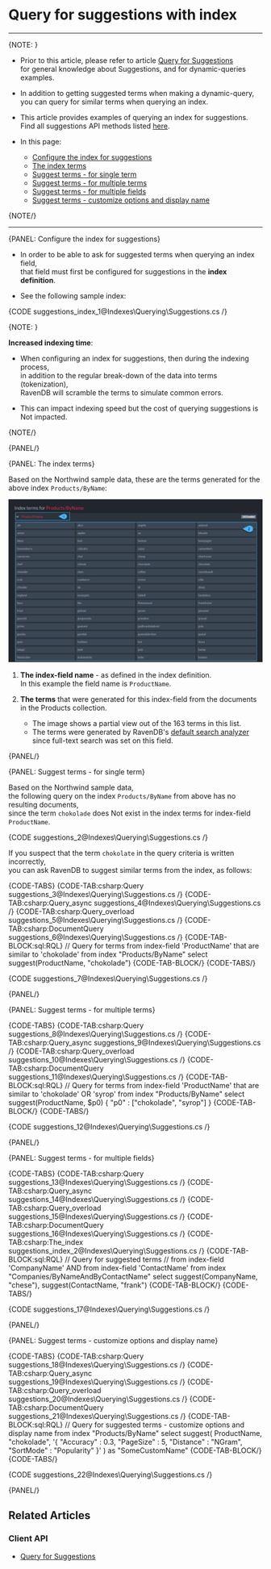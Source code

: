 # Query for suggestions with index

---

{NOTE: }

* Prior to this article, please refer to article [Query for Suggestions](../../client-api/session/querying/how-to-work-with-suggestions)  
  for general knowledge about Suggestions, and for dynamic-queries examples.  

* In addition to getting suggested terms when making a dynamic-query,  
  you can query for similar terms when querying an index.
  
* This article provides examples of querying an index for suggestions.  
  Find all suggestions API methods listed [here](../../client-api/session/querying/how-to-work-with-suggestions#syntax).

* In this page:

    * [Configure the index for suggestions](../../indexes/querying/suggestions#configure-the-index-for-suggestions)
    * [The index terms](../../indexes/querying/suggestions#the-index-terms)
    * [Suggest terms - for single term](../../indexes/querying/suggestions#suggest-terms---for-single-term)
    * [Suggest terms - for multiple terms](../..//indexes/querying/suggestions#suggest-terms---for-multiple-terms)
    * [Suggest terms - for multiple fields](../..//indexes/querying/suggestions#suggest-terms---for-multiple-fields)
    * [Suggest terms - customize options and display name](../..//indexes/querying/suggestions#suggest-terms---customize-options-and-display-name)

{NOTE/}

---

{PANEL: Configure the index for suggestions}

* In order to be able to ask for suggested terms when querying an index field,  
  that field must first be configured for suggestions in the __index definition__.

* See the following sample index:

{CODE suggestions_index_1@Indexes\Querying\Suggestions.cs /}

{NOTE: }

__Increased indexing time__:

* When configuring an index for suggestions, then during the indexing process,  
  in addition to the regular break-down of the data into terms (tokenization),  
  RavenDB will scramble the terms to simulate common errors.

* This can impact indexing speed but the cost of querying suggestions is Not impacted.

{NOTE/}

{PANEL/}

{PANEL: The index terms}
 
Based on the Northwind sample data, these are the terms generated for the above index `Products/ByName`:

![Figure 1. Index terms](images/index-terms.png "Terms generated for index Products/ByName")

1. __The index-field name__ - as defined in the index definition.   
   In this example the field name is `ProductName`.

2. __The terms__ that were generated for this index-field from the documents in the Products collection.  
   * The image shows a partial view out of the 163 terms in this list.  
   * The terms were generated by RavenDB's [default search analyzer](../../indexes/using-analyzers#ravendb) since full-text search was set on this field.  

{PANEL/}

{PANEL: Suggest terms - for single term}

Based on the Northwind sample data,  
the following query on the index `Products/ByName` from above has no resulting documents,  
since the term `chokolade` does Not exist in the index terms for index-field `ProductName`.

{CODE suggestions_2@Indexes\Querying\Suggestions.cs /}

If you suspect that the term `chokolate` in the query criteria is written incorrectly,  
you can ask RavenDB to suggest similar terms from the index, as follows:

{CODE-TABS}
{CODE-TAB:csharp:Query suggestions_3@Indexes\Querying\Suggestions.cs /}
{CODE-TAB:csharp:Query_async suggestions_4@Indexes\Querying\Suggestions.cs /}
{CODE-TAB:csharp:Query_overload suggestions_5@Indexes\Querying\Suggestions.cs /}
{CODE-TAB:csharp:DocumentQuery suggestions_6@Indexes\Querying\Suggestions.cs /}
{CODE-TAB-BLOCK:sql:RQL}
// Query for terms from index-field 'ProductName' that are similar to 'chokolade'
from index "Products/ByName" 
select suggest(ProductName, "chokolade")
{CODE-TAB-BLOCK/}
{CODE-TABS/}

{CODE suggestions_7@Indexes\Querying\Suggestions.cs /}

{PANEL/}

{PANEL: Suggest terms - for multiple terms}

{CODE-TABS}
{CODE-TAB:csharp:Query suggestions_8@Indexes\Querying\Suggestions.cs /}
{CODE-TAB:csharp:Query_async suggestions_9@Indexes\Querying\Suggestions.cs /}
{CODE-TAB:csharp:Query_overload suggestions_10@Indexes\Querying\Suggestions.cs /}
{CODE-TAB:csharp:DocumentQuery suggestions_11@Indexes\Querying\Suggestions.cs /}
{CODE-TAB-BLOCK:sql:RQL}
// Query for terms from index-field 'ProductName' that are similar to 'chokolade' OR 'syrop'
from index "Products/ByName" select suggest(ProductName, $p0)
{ "p0" : ["chokolade", "syrop"] }
{CODE-TAB-BLOCK/}
{CODE-TABS/}

{CODE suggestions_12@Indexes\Querying\Suggestions.cs /}

{PANEL/}

{PANEL: Suggest terms - for multiple fields}

{CODE-TABS}
{CODE-TAB:csharp:Query suggestions_13@Indexes\Querying\Suggestions.cs /}
{CODE-TAB:csharp:Query_async suggestions_14@Indexes\Querying\Suggestions.cs /}
{CODE-TAB:csharp:Query_overload suggestions_15@Indexes\Querying\Suggestions.cs /}
{CODE-TAB:csharp:DocumentQuery suggestions_16@Indexes\Querying\Suggestions.cs /}
{CODE-TAB:csharp:The_index suggestions_index_2@Indexes\Querying\Suggestions.cs /}
{CODE-TAB-BLOCK:sql:RQL}
// Query for suggested terms 
// from index-field 'CompanyName' AND from index-field 'ContactName'
from index "Companies/ByNameAndByContactName"
select suggest(CompanyName, "chese"), suggest(ContactName, "frank")
{CODE-TAB-BLOCK/}
{CODE-TABS/}

{CODE suggestions_17@Indexes\Querying\Suggestions.cs /}

{PANEL/}

{PANEL: Suggest terms - customize options and display name}

{CODE-TABS}
{CODE-TAB:csharp:Query suggestions_18@Indexes\Querying\Suggestions.cs /}
{CODE-TAB:csharp:Query_async suggestions_19@Indexes\Querying\Suggestions.cs /}
{CODE-TAB:csharp:Query_overload suggestions_20@Indexes\Querying\Suggestions.cs /}
{CODE-TAB:csharp:DocumentQuery suggestions_21@Indexes\Querying\Suggestions.cs /}
{CODE-TAB-BLOCK:sql:RQL}
// Query for suggested terms - customize options and display name
from index "Products/ByName"
select suggest(
    ProductName,
    "chokolade",
    '{ "Accuracy" : 0.3, "PageSize" : 5, "Distance" : "NGram", "SortMode" : "Popularity" }'
) as "SomeCustomName"
{CODE-TAB-BLOCK/}
{CODE-TABS/}

{CODE suggestions_22@Indexes\Querying\Suggestions.cs /}

{PANEL/}

## Related Articles

### Client API

- [Query for Suggestions](../../client-api/session/querying/how-to-work-with-suggestions)
